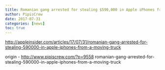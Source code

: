 ```yaml
---
title: Romanian gang arrested for stealing $590,000 in Apple iPhones from a moving truck
author: PipisCrew
date: 2017-07-31
categories: [news]
toc: true
---
```


http://appleinsider.com/articles/17/07/31/romanian-gang-arrested-for-stealing-590000-in-apple-iphones-from-a-moving-truck

origin - http://www.pipiscrew.com/?p=9558 romanian-gang-arrested-for-stealing-590000-in-apple-iphones-from-a-moving-truck